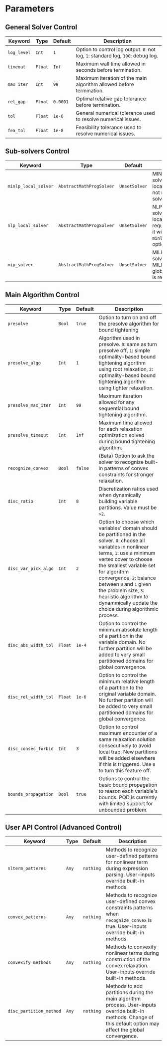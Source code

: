 # Parameters

## General Solver Control
| Keyword    | Type | Default | Description |
|------------|------|---------|-------------|
| `log_level`   | `Int`     | `1`       | Option to control log output. `0`: not log, `1`: standard log, `100`: debug log. |
| `timeout`     | `Float`   | `Inf`     | Maximum wall time allowed in seconds before termination. |
| `max_iter`    | `Int`     | `99`      | Maximum iteration of the main algorithm allowed before termination. |
| `rel_gap`     | `Float`   | `0.0001`  | Optimal relative gap tolerance before termination. |
| `tol`         | `Float`   | `1e-6`    | General numerical tolerance used to resolve numerical issues. |
| `fea_tol`     | `Float`   | `1e-8`    | Feasibility tolerance used to resolve numerical issues.

## Sub-solvers Control
| Keyword               | Type    | Default   | Description |
|-----------------------|---------|-----------|-------------|
| `minlp_local_solver`  | `AbstractMathProgSolver` | `UnsetSolver` | MINL sub-solver to solve any MINLP locally. This solver is not required when solving NLP. |
| `nlp_local_solver`    | `AbstractMathProgSolver` | `UnsetSolver` | NLP sub-solver to solve any NLP locally. This solver is required. It missing, it will use `minlp_local_solver`'s options. |
| `mip_solver`          | `AbstractMathProgSolver` | `UnsetSolver` | MILP sub-solver to solve any MILP/IP/LP/MIQCP globally. This solver is required. |

## Main Algorithm Control
| Keyword               | Type      | Default | Description |
|-----------------------|-----------|---------|-------------|
| `presolve`            | `Bool`    | `true`  | Option to turn on and off the presolve algorithm for bound tightening |
| `presolve_algo`       | `Int`     | `1`     | Algorithm used in presolve. `0`: same as turn presolve off, `1`: simple optimality-based bound tightening algorithm using root relaxation, `2`: optimality-based bound tightening algorithm using tighter relaxation. |
| `presolve_max_iter`   | `Int`     | `99`    | Maximum iteration allowed for any sequential bound tightening algorithm.
| `presolve_timeout`    | `Int`     | `Inf`   | Maximum time allowed for each relaxation optimization solved during bound tightening algorithm. |
| `recognize_convex`    | `Bool`    | `false` | (Beta) Option to ask the solver to recognize built-in patterns of convex constraints for stronger relaxation. |
| `disc_ratio`          | `Int`     | `8`     | Discretization ratios used when dynamically building variable partitions. Value must be `>2`. |
| `disc_var_pick_algo`  | `Int`     | `2`     | Option to choose which variables' domain should be partitioned in the solver. `0`: choose all variables in nonlinear terms, `1`: use a minimum vertex cover to choose the smallest variable set for algorithm convergence, `2`: balance between `0` and `1` given the problem size, `3`: heuristic algorithm to dynammically update the choice during algorithmic process. |
| `disc_abs_width_tol`  | `Float`   | `1e-4` | Option to control the minimum absolute length of a partition in the variable domain. No further partition will be added to very small partitioned domains for global convergence. |
| `disc_rel_width_tol`  | `Float`   | `1e-6` | Option to control the minimum relative length of a partition to the original variable domain. No further partition will be added to very small partitioned domains for global convergence.  |
| `disc_consec_forbid`  | `Int`     | `3`    | Option to control maximum encounter of a same relaxation solution consecutively to avoid local trap. New partitions will be added elsewhere if this is triggered. Use `0` to turn this feature off. |
| `bounds_propagation`  | `Bool`    | `true` | Options to control the basic bound propagation to reason each variable's bounds. POD is currently with limited support for unbounded problem. |

## User API Control (Advanced Control)
| Keyword                   | Type      | Default   | Description |
|---------------------------|-----------|-----------|-------------|
| `nlterm_patterns`         | `Any`     | `nothing` | Methods to recognize user-defined patterns for nonlinear term during expression parsing. User-inputs override built-in methods. |
| `convex_patterns`         | `Any`     | `nothing` | Methods to recognize user-defined convex constraints patterns when `recognize_convex` is true. User-inputs override built-in methods. |
| `convexify_methods`       | `Any`     | `nothing` | Methods to convexify nonlinear terms during construction of the convex relaxation. User-inputs override built-in methods. |
| `disc_partition_method`   | `Any`     | `nothing` | Methods to add partitions during the main algorithm process. User-inputs override built-in methods. Change of this default option may affect the global convergence. |
